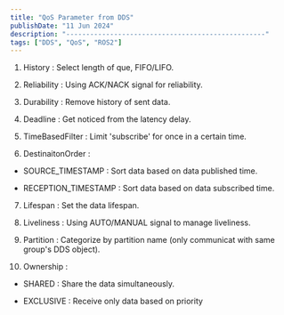```yaml
---
title: "QoS Parameter from DDS"
publishDate: "11 Jun 2024"
description: "--------------------------------------------------"
tags: ["DDS", "QoS", "ROS2"]
---
```


1. History : Select length of que, FIFO/LIFO.
    
2. Reliability : Using ACK/NACK signal for reliability.
    
3. Durability : Remove history of sent data.
    
4. Deadline : Get noticed from the latency delay.
    
5. TimeBasedFilter : Limit 'subscribe' for once in a certain time.
    
6. DestinaitonOrder :
    

* SOURCE\_TIMESTAMP : Sort data based on data published time.
    
* RECEPTION\_TIMESTAMP : Sort data based on data subscribed time.
    

7. Lifespan : Set the data lifespan.
    
8. Liveliness : Using AUTO/MANUAL signal to manage liveliness.
    
9. Partition : Categorize by partition name (only communicat with same group's DDS object).
    
10. Ownership :
    

* SHARED : Share the data simultaneously.
    
* EXCLUSIVE : Receive only data based on priority
